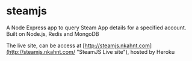 steamjs
=======

A Node Express app to query Steam App details for a specified account. Built on Node.js, Redis and MongoDB

The live site, can be access at [http://steamjs.nkahnt.com](http://steamjs.nkahnt.com/ "SteamJS Live site"), hosted by Heroku

